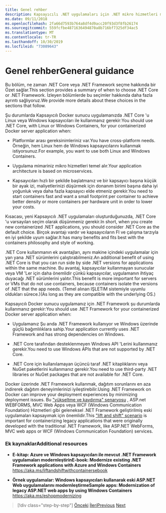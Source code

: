 ```yaml
---
title: Genel rehber
description: Kapsayıcılı .NET uygulamaları için .NET mikro hizmetleri mimarisi | Genel rehberlik
ms.date: 09/11/2018
ms.openlocfilehash: 2fa66d7593b764a8df4d9acc20f93d3f8fb26174
ms.sourcegitcommit: 559fcfbe4871636494870a8b716bf7325df34ac5
ms.translationtype: MT
ms.contentlocale: tr-TR
ms.lasthandoff: 10/30/2019
ms.locfileid: "73089643"
---
```

# <a name="general-guidance"></a><span data-ttu-id="d901f-103">Genel rehber</span><span class="sxs-lookup"><span data-stu-id="d901f-103">General guidance</span></span>

<span data-ttu-id="d901f-104">Bu bölüm, ne zaman .NET Core veya .NET Framework seçme hakkında bir Özet sağlar.</span><span class="sxs-lookup"><span data-stu-id="d901f-104">This section provides a summary of when to choose .NET Core or .NET Framework.</span></span> <span data-ttu-id="d901f-105">İzleyen bölümlerde bu seçimler hakkında daha fazla ayrıntı sağlıyoruz.</span><span class="sxs-lookup"><span data-stu-id="d901f-105">We provide more details about these choices in the sections that follow.</span></span>

<span data-ttu-id="d901f-106">Şu durumlarda Kapsayıcılı Docker sunucu uygulamanızda .NET Core 'u Linux veya Windows kapsayıcıları ile kullanmanız gerekir:</span><span class="sxs-lookup"><span data-stu-id="d901f-106">You should use .NET Core, with Linux or Windows Containers, for your containerized Docker server application when:</span></span>

- <span data-ttu-id="d901f-107">Platformlar arası gereksinimleriniz var.</span><span class="sxs-lookup"><span data-stu-id="d901f-107">You have cross-platform needs.</span></span> <span data-ttu-id="d901f-108">Örneğin, hem Linux hem de Windows kapsayıcılarını kullanmak istiyorsunuz.</span><span class="sxs-lookup"><span data-stu-id="d901f-108">For example, you want to use both Linux and Windows Containers.</span></span>

- <span data-ttu-id="d901f-109">Uygulama mimariniz mikro hizmetleri temel alır.</span><span class="sxs-lookup"><span data-stu-id="d901f-109">Your application architecture is based on microservices.</span></span>

- <span data-ttu-id="d901f-110">Kapsayıcıları hızlı bir şekilde başlatmanız ve bir kapsayıcı başına küçük bir ayak izi, maliyetlerinizi düşürmek için donanım birimi başına daha iyi yoğunluk veya daha fazla kapsayıcı elde etmeniz gerekir.</span><span class="sxs-lookup"><span data-stu-id="d901f-110">You need to start containers fast and want a small footprint per container to achieve better density or more containers per hardware unit in order to lower your costs.</span></span>

<span data-ttu-id="d901f-111">Kısacası, yeni Kapsayıcılı .NET uygulamaları oluşturduğunuzda, .NET Core 'u varsayılan seçim olarak düşünmeniz gerekir.</span><span class="sxs-lookup"><span data-stu-id="d901f-111">In short, when you create new containerized .NET applications, you should consider .NET Core as the default choice.</span></span> <span data-ttu-id="d901f-112">Birçok avantajı vardır ve kapsayıcıların FI ve çalışma tarzıyla en iyi şekilde uyum sağlar.</span><span class="sxs-lookup"><span data-stu-id="d901f-112">It has many benefits and fits best with the containers philosophy and style of working.</span></span>

<span data-ttu-id="d901f-113">.NET Core kullanmanın ek avantajları, aynı makine içindeki uygulamalar için yan yana .NET sürümlerini çalıştırabilmeniz.</span><span class="sxs-lookup"><span data-stu-id="d901f-113">An additional benefit of using .NET Core is that you can run side by side .NET versions for applications within the same machine.</span></span> <span data-ttu-id="d901f-114">Bu avantaj, kapsayıcılar kullanmayan sunucular veya VM 'Ler için daha önemlidir çünkü kapsayıcılar, uygulamanın ihtiyaç duyacağı .NET sürümlerini yalıtır.</span><span class="sxs-lookup"><span data-stu-id="d901f-114">This benefit is more important for servers or VMs that do not use containers, because containers isolate the versions of .NET that the app needs.</span></span> <span data-ttu-id="d901f-115">(Temel alınan IŞLETIM sistemiyle uyumlu oldukları sürece.)</span><span class="sxs-lookup"><span data-stu-id="d901f-115">(As long as they are compatible with the underlying OS.)</span></span>

<span data-ttu-id="d901f-116">Kapsayıcılı Docker sunucu uygulamanız için .NET Framework şu durumlarda kullanmanız gerekir:</span><span class="sxs-lookup"><span data-stu-id="d901f-116">You should use .NET Framework for your containerized Docker server application when:</span></span>

- <span data-ttu-id="d901f-117">Uygulamanız Şu anda .NET Framework kullanıyor ve Windows üzerinde güçlü bağımlılıklara sahip.</span><span class="sxs-lookup"><span data-stu-id="d901f-117">Your application currently uses .NET Framework and has strong dependencies on Windows.</span></span>

- <span data-ttu-id="d901f-118">.NET Core tarafından desteklenmeyen Windows API 'Lerini kullanmanız gerekir.</span><span class="sxs-lookup"><span data-stu-id="d901f-118">You need to use Windows APIs that are not supported by .NET Core.</span></span>

- <span data-ttu-id="d901f-119">.NET Core için kullanılamayan üçüncü taraf .NET kitaplıklarını veya NuGet paketlerini kullanmanız gerekir.</span><span class="sxs-lookup"><span data-stu-id="d901f-119">You need to use third-party .NET libraries or NuGet packages that are not available for .NET Core.</span></span>

<span data-ttu-id="d901f-120">Docker üzerinde .NET Framework kullanmak, dağıtım sorunlarını en aza indirerek dağıtım deneyimlerinizi iyileştirebilir.</span><span class="sxs-lookup"><span data-stu-id="d901f-120">Using .NET Framework on Docker can improve your deployment experiences by minimizing deployment issues.</span></span> <span data-ttu-id="d901f-121">Bu ["yükseltme ve kaydırma" senaryosu](https://aka.ms/liftandshiftwithcontainersebook) , ASP.net WEBFORMS, MVC Web Apps veya WCF (Windows Communication Foundation) Hizmetleri gibi geleneksel .NET Framework geliştirilmiş eski uygulamaları kapsayımak için önemlidir.</span><span class="sxs-lookup"><span data-stu-id="d901f-121">This ["lift and shift" scenario](https://aka.ms/liftandshiftwithcontainersebook) is important for containerizing legacy applications that were originally developed with the traditional .NET Framework, like ASP.NET WebForms, MVC web apps or WCF (Windows Communication Foundation) services.</span></span>

### <a name="additional-resources"></a><span data-ttu-id="d901f-122">Ek kaynaklar</span><span class="sxs-lookup"><span data-stu-id="d901f-122">Additional resources</span></span>

- <span data-ttu-id="d901f-123">**E-kitap: Azure ve Windows kapsayıcıları ile mevcut .NET Framework uygulamaları modernleştirin**</span><span class="sxs-lookup"><span data-stu-id="d901f-123">**E-book: Modernize existing .NET Framework applications with Azure and Windows Containers**</span></span>  
    https://aka.ms/liftandshiftwithcontainersebook

- <span data-ttu-id="d901f-124">**Örnek uygulamalar: Windows kapsayıcıları kullanarak eski ASP.NET Web uygulamalarını modernleştirme**</span><span class="sxs-lookup"><span data-stu-id="d901f-124">**Sample apps: Modernization of legacy ASP.NET web apps by using Windows Containers**</span></span>  
    https://aka.ms/eshopmodernizing

>[!div class="step-by-step"]
><span data-ttu-id="d901f-125">[Önceki](index.md)
>[İleri](net-core-container-scenarios.md)</span><span class="sxs-lookup"><span data-stu-id="d901f-125">[Previous](index.md)
[Next](net-core-container-scenarios.md)</span></span>
